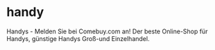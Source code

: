 handy
=====

Handys - Melden Sie bei Comebuy.com an! Der beste Online-Shop für Handys, günstige Handys Groß-und Einzelhandel.
